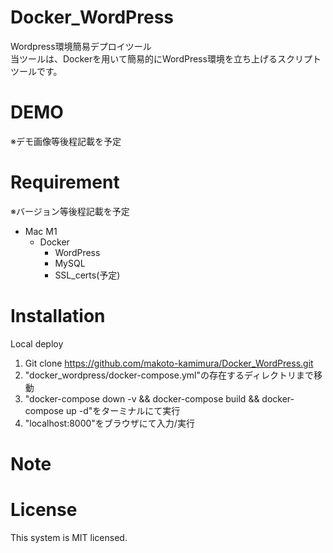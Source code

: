 # Docker_WordPress
Wordpress環境簡易デプロイツール  
当ツールは、Dockerを用いて簡易的にWordPress環境を立ち上げるスクリプトツールです。  

# DEMO
 ※デモ画像等後程記載を予定

# Requirement
 ※バージョン等後程記載を予定
* Mac M1
    * Docker
        * WordPress
        * MySQL
        * SSL_certs(予定)

# Installation
Local deploy
1. Git clone https://github.com/makoto-kamimura/Docker_WordPress.git
2. "docker_wordpress/docker-compose.yml"の存在するディレクトリまで移動
3. "docker-compose down -v && docker-compose build && docker-compose up -d"をターミナルにて実行
4. "localhost:8000"をブラウザにて入力/実行

# Note

# License
This system is MIT licensed.
